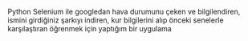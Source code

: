 Python Selenium ile googledan hava durumunu çeken ve bilgilendiren, ismini girdiğiniz şarkıyı indiren, kur bilgilerini alıp önceki senelerle karşılaştıran öğrenmek için yaptığım bir uygulama
